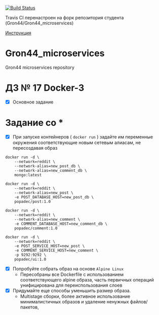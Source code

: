 
[![Build Status](https://travis-ci.com/Gron44/Gron44_microservices.svg?branch=docker-3)](https://travis-ci.com/Gron44/Gron44_microservices)

Travis CI перенастроен на форк репозитория студента (Gron44/Gron44_microservices)

[Инструкция](https://github.com/Gron44/otus-homeworks/wiki/Travis-CI)

# Gron44_microservices

Gron44 microservices repository



# ДЗ № 17 Docker-3

-  [x] Основное задание

# Задание со *

-  [x] При запуске контейнеров ( `docker run` ) задайте им переменные окружения соответствующие новым сетевым алиасам, не пересоздавая образ
```
docker run -d \
	--network=reddit \
	--network-alias=new_post_db \
	--network-alias=new_comment_db \
	mongo:latest

docker run -d \
	--network=reddit \
	--network-alias=new_post \
	-e POST_DATABASE_HOST=new_post_db \
	popadec/post:1.0

docker run -d \
	--network=reddit \
	--network-alias=new_comment \
	-e COMMENT_DATABASE_HOST=new_comment_db \
	popadec/comment:1.0

docker run -d \
	--network=reddit \
	-e POST_SERVICE_HOST=new_post \
	-e COMMENT_SERVICE_HOST=new_comment \
	-p 9292:9292 \
	popadec/ui:1.0
```

- [x] Попробуйте собрать образ на основе `Alpine Linux`
  -  Пересобраны все Dockerfile с использованием соответствующего alpine образа, часть первичных операций унифицирована для переиспользования слоев
- [x] Придумайте еще способы уменьшить размер образа.
  - Multistage сборки, более активное использование минималистичных образов и удаление ненужных файлов/пакетов,
